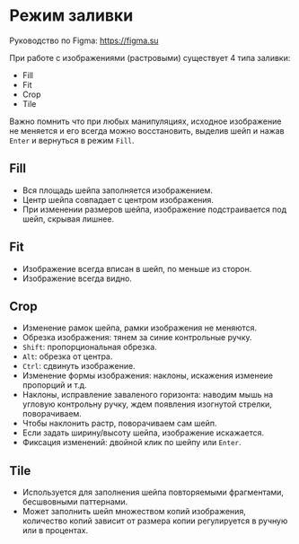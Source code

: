 # Режим заливки
Руководство по Figma: https://figma.su

При работе с изображениями (растровыми) существует 4 типа заливки:
* Fill
* Fit
* Crop
* Tile

Важно помнить что при любых манипуляциях, исходное изображение не меняется и его всегда можно восстановить, выделив шейп и нажав `Enter` и вернуться в режим `Fill`.

## Fill
- Вся площадь шейпа заполняется изображением.
- Центр шейпа совпадает с центром изображения.
- При изменении размеров шейпа, изображение подстраивается под шейп, скрывая лишнее.

## Fit
- Изображение всегда вписан в шейп, по меньше из сторон.
- Изображение всегда видно.

## Crop
- Изменение рамок шейпа, рамки изображения не меняются.
- Обрезка изображения: тянем за синие контрольные ручку.
- `Shift`: пропорциональная обрезка.
- `Alt`: обрезка от центра.
- `Ctrl`: сдвинуть изображение.
- Изменение формы изображения: наклоны, искажения изменеие пропорций и т.д.
- Наклоны, исправление заваленого горизонта: наводим мышь на угловую контрольну ручку, ждем появления изогнутой стрелки, поворачиваем.
- Чтобы наклонить растр, поворачиваем сам шейп.
- Если задать ширину/высоту шейпа, изображение искажается.
- Фиксация изменений: двойной клик по шейпу или `Enter`.

## Tile
- Используется для заполнения шейпа повторяемыми фрагментами, бесшвовными паттернами.
- Может заполнить шейп множеством копий изображения, количество копий зависит от размера копии регулируется в ручную или в процентах.
